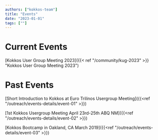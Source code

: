 ```yaml
---
authors: ["kokkos-team"]
title: "Events"
date: "2023-01-01"
tags: [""]
---
```


# Current Events

[Kokkos User Group Meeting 2023]({{< ref "/community/kug-2023" >}} "Kokkos User Group Meeting 2023")

# Past Events

[Short Introduction to Kokkos at Euro Trilinos Usergroup Meeting]({{<ref "/outreach/events-details/event-01" >}})

[1st Kokkos Usergroup Meeting April 23rd-25th ABQ NM]({{<ref "/outreach/events-details/event-02" >}})

[Kokkos Bootcamp in Oakland, CA March 2019]({{<ref "/outreach/events-details/event-03" >}})
